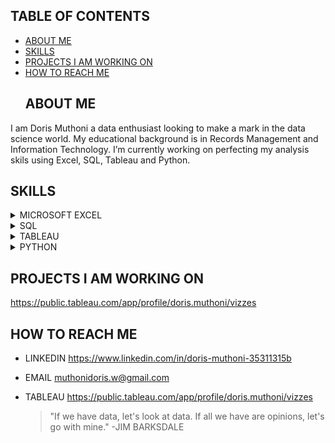 
 ## TABLE OF CONTENTS
 - [ABOUT ME](#ABOUT-ME)
 - [SKILLS](#SKILLS)
 - [PROJECTS I AM WORKING ON](#PROJECTS-I-AM-WORKING-ON)
 - [HOW TO REACH ME](#HOW-TO-REACH-ME)
   ## ABOUT ME 
I am Doris Muthoni a data enthusiast looking to make a mark in the data science world.
My educational background is in Records Management and Information Technology.
I’m currently working on perfecting my analysis skils using Excel, SQL, Tableau and Python.
## SKILLS
<details>
 <summary>MICROSOFT EXCEL</summary>

- Cleaning,transforming and preparing data for analysis.
 
- Ensuring data accuracy and integrity through validation techniques.
 
- Proficiency in pivot tables, VLOOKUP, INDEX/MATCH, formulas, data validation, conditional formatting and power query.
 
- Ability to identify trends, patterns and anomalies within datasets.

- Creating clear concise reports, dashboards and visualizations using charts and graphs.
 
 </details>
<details>
 <summary>SQL</summary>
 
 -  Forming databases.

 - sql database design and implementation

 - data validation and cleaning

 - complex sql queries development and execution

 - developing and implementing data analyses
</details>
<details>
 <summary>TABLEAU</summary>

 - Creating visually appealing and actionable visualizations to communicate data insights.

 - Utilizing various chart types, filters, parameters and calculated fields to enhance dashboard functionality.

 - Extracting, transforming, and loading data from various sources, including databases, spreadsheets

 - Communicating data insights and findings to both technical and non-technical audiences.
</details>
<details>
 <summary>PYTHON</summary>

 - Strong foundational knowledge of python syntax data types, control flow and object-oriented programming

 - Strong understanding of common data structures like lists, sets and dictionaries

 - Continuously learning python libraries like Pandas, NumPy, Matplotlib and Scikit-learn
</details>

  ## PROJECTS I AM WORKING ON
  https://public.tableau.com/app/profile/doris.muthoni/vizzes
 
  ## HOW TO REACH ME
- LINKEDIN
 https://www.linkedin.com/in/doris-muthoni-35311315b
- EMAIL
 muthonidoris.w@gmail.com
- TABLEAU
  https://public.tableau.com/app/profile/doris.muthoni/vizzes




  > "If we have data, let's look at data. If all we have are opinions, let's go with mine."
  -JIM BARKSDALE

